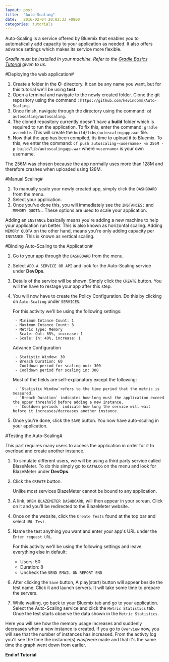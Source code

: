 ```yaml
---
layout: post
title:  "Auto-Scaling"
date:   2016-02-04 20:02:33 +0800
categories: tutorials
---
```

Auto-Scaling is a service offered by Bluemix that enables you to automatically add capacity to your application as needed. It also offers advance settings which makes its service more flexible.

<i>Gradle must be installed in your machine. Refer to the [Gradle Basics Tutorial][grdl-tut] given to us.</i>


#Deploying the web application#

1. Create a folder in the **C:** directory. It can be any name you want, but for this tutorial we'll be using **test**.
2. Open a terminal and navigate to the newly created folder. Clone the git repository using the command : `https://github.com/kevindomm/Auto-Scaling`.
3. Once finish, navigate through the directory using the command: `cd autoscaling/autoscaling`.
4. The cloned repository currently doesn't have a **build** folder which is required to run the application. To fix this, enter the command: `gradle assemble`. This will create the `build/libs/autoscalingapp.war` file.
5. Now that the app has been compiled, its time to upload it to Bluemix. To this, we enter the command: `cf push autoscaling-<username> -m 256M -p build/lib/autoscalingapp.war` where `<username>` is your own username.

The 256M was chosen because the app normally uses more than 128M and therefore crashes when uploaded using 128M.

#Manual Scaling#

1. To manually scale your newly created app, simply click the `DASHBOARD` from the menu.
2. Select your application.
3. Once you've done this, you will immediately see the `INSTANCES:` and `MEMORY QUOTA:`. These options are used to scale your application.

Adding an `INSTANCE` basically means you're adding a new machine to help your application run better. This is also known as horizontal scaling. Adding `MEMORY QUOTA` on the other hand, means you're only adding capacity per `INSTANCE`. This is known as vertical scaling.

#Binding Auto-Scaling to the Application#

1. Go to your app through the `DASHBOARD` from the menu.
2. Select `ADD A SERVICE OR API` and look for the Auto-Scaling service under **DevOps**.
3. Details of the service will be shown. Simply click the `CREATE` button. You will the have to restage your app after this step.
4. You will now have to create the Policy Configuration. Do this by clicking on `Auto-Scaling` under `SERVICES`.

	For this activity we'll be using the following settings:

		- Minimum Intance Count: 1
		- Maximum Intance Count: 3
		- Metric Type: Memory
		- Scale: Out: 65%, increase: 1
		- Scale: In: 40%, increase: 1

	Advance Configuration

		- Statistic Window: 30
		- Breach Duration: 60
		- Cooldown period for scaling out: 300
		- Cooldown period for scaling in: 300

	Most of the fields are self-explanatory except the following:

		- `Statistic Window`refers to the time period that the metric is measured.
		- `Breach Duration` indicates how long must the application exceed the upper threshold before adding a new instance.
		- `Cooldown periods` indicate how long the service will wait before it increases/decreases another instance.

5. Once you're done, click the `SAVE` button. You now have auto-scaling in your application.

#Testing the Auto-Scaling#

This part requires many users to access the application in order for it to overload and create another instance.

1. To simulate different users, we will be using a third party service called BlazeMeter. To do this simply go to `CATALOG` on the menu and look for BlazeMeter under **DevOps**.
2. Click the `CREATE` button.

	Unlike most services BlazeMeter cannot be bound to any application.

3. A link, `OPEN BLAZEMETER DASHBOARD`, will then appear in your screan. Click on it and you'll be redirected to the BlazeMeter website.
4. Once on the website, click the `Create Tests` found at the top bar and select `URL Test`.
5. Name the test anything you want and enter your app's URL under the `Enter request URL`.
	
	For this activity we'll be using the following settings and leave everything else in default:

	- Users: 50
	- Duration: 8
	- Uncheck the `SEND EMAIL ON REPORT END`

6. After clicking the `Save` button, A play(start) button will appear beside the test name. Click it and launch servers. It will take some time to prepare the servers.
7. While waiting, go back to your Bluemix tab and go to your application. Select the Auto-Scaling service and click the `Metric Statistics` tab. Once the test starts observe the data shown in the `Metric Statistics`.

Here you will see how the memory usage increases and suddenly decreases when a new instance is created. If you go to `Overview` now, you will see that the number of instances has increased. From the activty log you'll see the time the instance(s) was/were made and that it's the same time the graph went down from earlier.

**End of Tutorial**

[grdl-tut]: http://pong-pantola.github.io/gradle-basics/